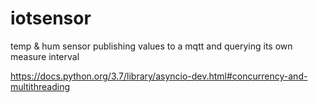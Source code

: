 # iotsensor
temp &amp; hum sensor publishing values to a mqtt and querying its own measure interval

https://docs.python.org/3.7/library/asyncio-dev.html#concurrency-and-multithreading
